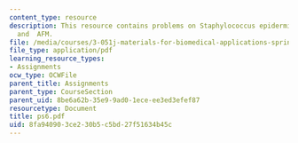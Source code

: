 ```yaml
---
content_type: resource
description: This resource contains problems on Staphylococcus epidermis, neutrophils
  and  AFM.
file: /media/courses/3-051j-materials-for-biomedical-applications-spring-2006/8fa940903ce230b5c5bd27f51634b45c_ps6.pdf
file_type: application/pdf
learning_resource_types:
- Assignments
ocw_type: OCWFile
parent_title: Assignments
parent_type: CourseSection
parent_uid: 8be6a62b-35e9-9ad0-1ece-ee3ed3efef87
resourcetype: Document
title: ps6.pdf
uid: 8fa94090-3ce2-30b5-c5bd-27f51634b45c
---
```

